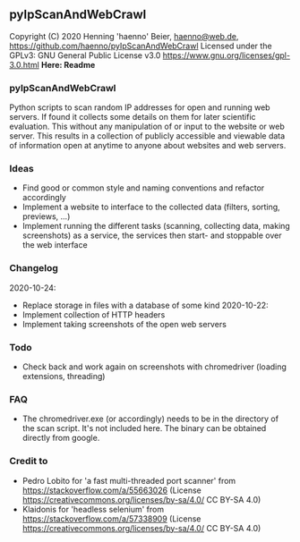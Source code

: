 ## pyIpScanAndWebCrawl 
Copyright (C) 2020 Henning 'haenno' Beier, haenno@web.de, https://github.com/haenno/pyIpScanAndWebCrawl 
Licensed under the GPLv3: GNU General Public License v3.0 https://www.gnu.org/licenses/gpl-3.0.html 
**Here: Readme**

### pyIpScanAndWebCrawl 
Python scripts to scan random IP addresses for open and running web servers. If found it collects some details on them for later scientific evaluation. This without any manipulation of or input to the website or web server. This results in a collection of publicly accessible and viewable data of information open at anytime to anyone about websites and web servers.

### Ideas
 - Find good or common style and naming conventions and refactor accordingly
 - Implement a website to interface to the collected data (filters, sorting, previews, ...)
 - Implement running the different tasks (scanning, collecting data, making screenshots) as a service, the services then start- and stoppable over the web interface

### Changelog
 2020-10-24:
  - Replace storage in files with a database of some kind
 2020-10-22: 
  - Implement collection of HTTP headers 
  - Implement taking screenshots of the open web servers  

### Todo
 - Check back and work again on screenshots with chromedriver (loading extensions, threading)

### FAQ
 - The chromedriver.exe (or accordingly) needs to be in the directory of the scan script. It's not included here. The binary can be obtained directly from google.

### Credit to
 - Pedro Lobito for 'a fast multi-threaded port scanner' from https://stackoverflow.com/a/55663026 (License https://creativecommons.org/licenses/by-sa/4.0/ CC BY-SA 4.0) 
 - Klaidonis for 'headless selenium' from https://stackoverflow.com/a/57338909 (License https://creativecommons.org/licenses/by-sa/4.0/ CC BY-SA 4.0) 